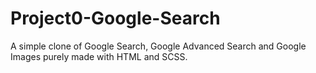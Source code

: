 # Project0-Google-Search

A simple clone of Google Search, Google Advanced Search and Google Images purely made with HTML and SCSS.

